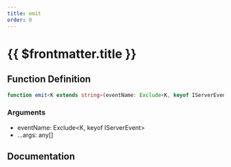 ```yaml
---
title: emit
order: 0
---
```


# {{ $frontmatter.title }}

## Function Definition

```ts
function emit<K extends string>(eventName: Exclude<K, keyof IServerEvent>, ...args: any[]): void;
```

### Arguments

* eventName: Exclude<K, keyof IServerEvent>
* ...args: any[]

## Documentation

<!--@include: ./parts/emit.md-->
